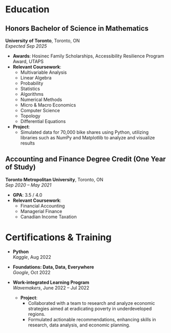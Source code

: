# Education

## Honors Bachelor of Science in Mathematics
**University of Toronto**, Toronto, ON  
*Expected Sep 2025*

- **Awards**: Hosinec Family Scholarships, Accessibility Resilience Program Award, UTAPS
- **Relevant Coursework**: 
  - Multivariable Analysis
  - Linear Algebra
  - Probability
  - Statistics
  - Algorithms
  - Numerical Methods
  - Micro & Macro Economics
  - Computer Science
  - Topology
  - Differential Equations
- **Project**: 
  - Simulated data for 70,000 bike shares using Python, utilizing libraries such as NumPy and Matplotlib to analyze and visualize results

## Accounting and Finance Degree Credit (One Year of Study)
**Toronto Metropolitan University**, Toronto, ON  
*Sep 2020 – May 2021*

- **GPA**: 3.5 / 4.0
- **Relevant Coursework**: 
  - Financial Accounting
  - Managerial Finance
  - Canadian Income Taxation

# Certifications & Training

- **Python**  
  *Kaggle*, Aug 2022

- **Foundations: Data, Data, Everywhere**  
  *Google*, Oct 2022

- **Work-integrated Learning Program**  
  *Wavemakers*, June 2022 – Jul 2022
  - **Project**: 
    - Collaborated with a team to research and analyze economic strategies aimed at eradicating poverty in underdeveloped regions.
    - Formulated actionable recommendations, enhancing skills in research, data analysis, and economic planning.
